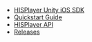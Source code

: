 - [HISPlayer Unity iOS SDK](/introduction.md)
- [Quickstart Guide](/setup-guide.md)
- [HISPlayer API](/hisplayer-api.md)
- [Releases](/releases.md)
